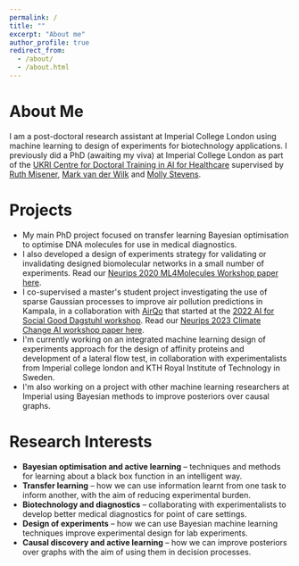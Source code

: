 ```yaml
---
permalink: /
title: ""
excerpt: "About me"
author_profile: true
redirect_from: 
  - /about/
  - /about.html
---
```


About Me
======

I am a post-doctoral research assistant at Imperial College London using machine learning to design of experiments for biotechnology applications. I previously did a PhD (awaiting my viva) at Imperial College London as part of the [UKRI Centre for Doctoral Training in AI for Healthcare](https://ai4health.io/) supervised by [Ruth Misener](https://www.imperial.ac.uk/people/r.misener), [Mark van der Wilk](https://mvdw.uk/) and [Molly Stevens](https://www.stevensgroup.org/).  

Projects
======

- My main PhD project focused on transfer learning Bayesian optimisation to optimise DNA molecules for use in medical diagnostics.  
- I also developed a design of experiments strategy for validating or invalidating designed biomolecular networks in a small number of experiments. Read our [Neurips 2020 ML4Molecules Workshop paper here](https://arxiv.org/abs/2011.10575).  
- I co-supervised a master's student project investigating the use of sparse Gaussian processes to improve air pollution predictions in Kampala, in a collaboration with [AirQo](https://www.airqo.net/) that started at the [2022 AI for Social Good Dagstuhl workshop](https://ai4sg-dagstuhl.github.io/). Read our [Neurips 2023 Climate Change AI workshop paper here](https://arxiv.org/abs/2311.16625).  
- I'm currently working on an integrated machine learning design of experiments approach for the design of affinity proteins and development of a lateral flow test, in collaboration with experimentalists from Imperial college london and KTH Royal Institute of Technology in Sweden.  
- I'm also working on a project with other machine learning researchers at Imperial using Bayesian methods to improve posteriors over causal graphs.

Research Interests
======

- **Bayesian optimisation and active learning** – techniques and methods for learning about a black box function in an intelligent way.  
- **Transfer learning** – how we can use information learnt from one task to inform another, with the aim of reducing experimental burden.  
- **Biotechnology and diagnostics**  – collaborating with experimentalists to develop better medical diagnostics for point of care settings.  
- **Design of experiments** – how we can use Bayesian machine learning techniques improve experimental design for lab experiments.  
- **Causal discovery and active learning** – how we can improve posteriors over graphs with the aim of using them in decision processes.  
